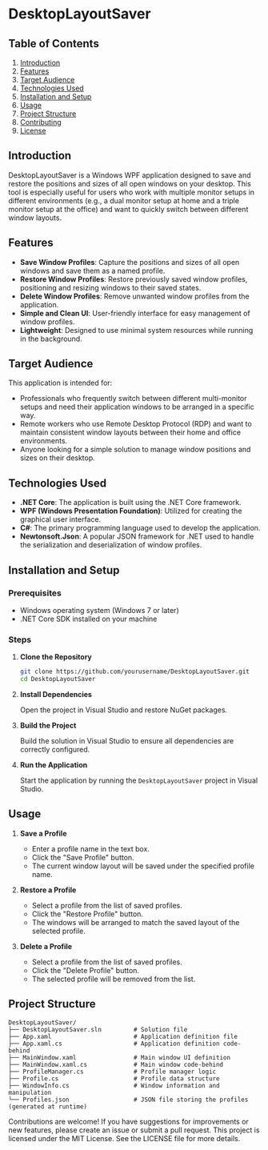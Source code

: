 # DesktopLayoutSaver

## Table of Contents
1. [Introduction](#introduction)
2. [Features](#features)
3. [Target Audience](#target-audience)
4. [Technologies Used](#technologies-used)
5. [Installation and Setup](#installation-and-setup)
6. [Usage](#usage)
7. [Project Structure](#project-structure)
8. [Contributing](#contributing)
9. [License](#license)

## Introduction

DesktopLayoutSaver is a Windows WPF application designed to save and restore the positions and sizes of all open windows on your desktop. This tool is especially useful for users who work with multiple monitor setups in different environments (e.g., a dual monitor setup at home and a triple monitor setup at the office) and want to quickly switch between different window layouts.

## Features

- **Save Window Profiles**: Capture the positions and sizes of all open windows and save them as a named profile.
- **Restore Window Profiles**: Restore previously saved window profiles, positioning and resizing windows to their saved states.
- **Delete Window Profiles**: Remove unwanted window profiles from the application.
- **Simple and Clean UI**: User-friendly interface for easy management of window profiles.
- **Lightweight**: Designed to use minimal system resources while running in the background.

## Target Audience

This application is intended for:
- Professionals who frequently switch between different multi-monitor setups and need their application windows to be arranged in a specific way.
- Remote workers who use Remote Desktop Protocol (RDP) and want to maintain consistent window layouts between their home and office environments.
- Anyone looking for a simple solution to manage window positions and sizes on their desktop.

## Technologies Used

- **.NET Core**: The application is built using the .NET Core framework.
- **WPF (Windows Presentation Foundation)**: Utilized for creating the graphical user interface.
- **C#**: The primary programming language used to develop the application.
- **Newtonsoft.Json**: A popular JSON framework for .NET used to handle the serialization and deserialization of window profiles.

## Installation and Setup

### Prerequisites

- Windows operating system (Windows 7 or later)
- .NET Core SDK installed on your machine

### Steps

1. **Clone the Repository**

    ```bash
    git clone https://github.com/yourusername/DesktopLayoutSaver.git
    cd DesktopLayoutSaver
    ```

2. **Install Dependencies**

    Open the project in Visual Studio and restore NuGet packages.

3. **Build the Project**

    Build the solution in Visual Studio to ensure all dependencies are correctly configured.

4. **Run the Application**

    Start the application by running the `DesktopLayoutSaver` project in Visual Studio.

## Usage

1. **Save a Profile**
    - Enter a profile name in the text box.
    - Click the "Save Profile" button.
    - The current window layout will be saved under the specified profile name.

2. **Restore a Profile**
    - Select a profile from the list of saved profiles.
    - Click the "Restore Profile" button.
    - The windows will be arranged to match the saved layout of the selected profile.

3. **Delete a Profile**
    - Select a profile from the list of saved profiles.
    - Click the "Delete Profile" button.
    - The selected profile will be removed from the list.

## Project Structure

```plaintext
DesktopLayoutSaver/
├── DesktopLayoutSaver.sln         # Solution file
├── App.xaml                       # Application definition file
├── App.xaml.cs                    # Application definition code-behind
├── MainWindow.xaml                # Main window UI definition
├── MainWindow.xaml.cs             # Main window code-behind
├── ProfileManager.cs              # Profile manager logic
├── Profile.cs                     # Profile data structure
├── WindowInfo.cs                  # Window information and manipulation
└── Profiles.json                  # JSON file storing the profiles (generated at runtime)
```

Contributions are welcome! If you have suggestions for improvements or new features, please create an issue or submit a pull request.
This project is licensed under the MIT License. See the LICENSE file for more details. 
